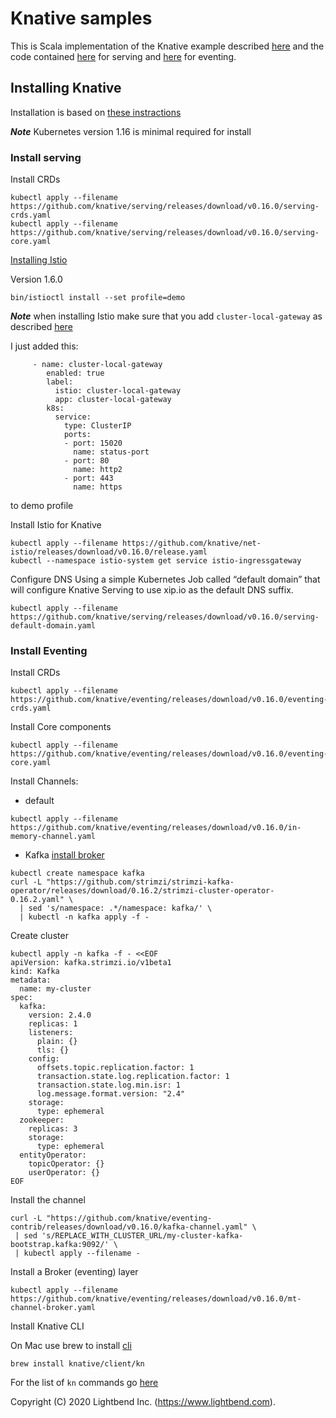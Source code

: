 # Knative samples

This is Scala implementation of the Knative example described [here](https://knative.dev/docs/samples/) and the code contained [here](https://github.com/knative/docs/tree/master/docs/serving/samples)
for serving and [here](https://github.com/knative/docs/tree/master/docs/eventing/samples) for eventing. 

## Installing Knative

Installation is based on [these instractions](https://knative.dev/docs/install/any-kubernetes-cluster/)

***Note*** Kubernetes version 1.16 is minimal required for install

### Install serving
Install CRDs
````
kubectl apply --filename https://github.com/knative/serving/releases/download/v0.16.0/serving-crds.yaml
kubectl apply --filename https://github.com/knative/serving/releases/download/v0.16.0/serving-core.yaml
````
[Installing Istio](https://istio.io/latest/docs/setup/getting-started/)

Version 1.6.0
````
bin/istioctl install --set profile=demo
````
***Note*** when installing Istio make sure that you add `cluster-local-gateway` as described [here](https://knative.dev/docs/install/installing-istio/)

I just added this:
````
     - name: cluster-local-gateway
        enabled: true
        label:
          istio: cluster-local-gateway
          app: cluster-local-gateway
        k8s:
          service:
            type: ClusterIP
            ports:
            - port: 15020
              name: status-port
            - port: 80
              name: http2
            - port: 443
              name: https
````
to demo profile

Install Istio for Knative
````
kubectl apply --filename https://github.com/knative/net-istio/releases/download/v0.16.0/release.yaml
kubectl --namespace istio-system get service istio-ingressgateway
````
Configure DNS
Using a simple Kubernetes Job called “default domain” that will configure Knative Serving to use xip.io as the default DNS suffix.
````
kubectl apply --filename https://github.com/knative/serving/releases/download/v0.16.0/serving-default-domain.yaml
````
### Install Eventing
Install CRDs
````
kubectl apply --filename https://github.com/knative/eventing/releases/download/v0.16.0/eventing-crds.yaml
````
Install Core components
````
kubectl apply --filename https://github.com/knative/eventing/releases/download/v0.16.0/eventing-core.yaml
````
Install Channels:
* default
````
kubectl apply --filename https://github.com/knative/eventing/releases/download/v0.16.0/in-memory-channel.yaml
````
* Kafka
[install broker](https://knative.dev/docs/eventing/samples/kafka/index.html)
````
kubectl create namespace kafka
curl -L "https://github.com/strimzi/strimzi-kafka-operator/releases/download/0.16.2/strimzi-cluster-operator-0.16.2.yaml" \
  | sed 's/namespace: .*/namespace: kafka/' \
  | kubectl -n kafka apply -f -
````
Create cluster
````
kubectl apply -n kafka -f - <<EOF
apiVersion: kafka.strimzi.io/v1beta1
kind: Kafka
metadata:
  name: my-cluster
spec:
  kafka:
    version: 2.4.0
    replicas: 1
    listeners:
      plain: {}
      tls: {}
    config:
      offsets.topic.replication.factor: 1
      transaction.state.log.replication.factor: 1
      transaction.state.log.min.isr: 1
      log.message.format.version: "2.4"
    storage:
      type: ephemeral
  zookeeper:
    replicas: 3
    storage:
      type: ephemeral
  entityOperator:
    topicOperator: {}
    userOperator: {}
EOF
````
Install the channel
````
curl -L "https://github.com/knative/eventing-contrib/releases/download/v0.16.0/kafka-channel.yaml" \
 | sed 's/REPLACE_WITH_CLUSTER_URL/my-cluster-kafka-bootstrap.kafka:9092/' \
 | kubectl apply --filename -
````
Install a Broker (eventing) layer
````
kubectl apply --filename https://github.com/knative/eventing/releases/download/v0.16.0/mt-channel-broker.yaml
````
Install Knative CLI

On Mac use brew to install [cli](https://knative.dev/docs/install/install-kn/)
````
brew install knative/client/kn
````
For the list of `kn` commands go [here](https://github.com/knative/client/blob/master/docs/cmd/kn.md)

Copyright (C) 2020 Lightbend Inc. (https://www.lightbend.com).

